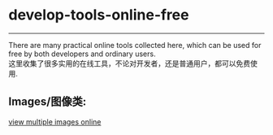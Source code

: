 # develop-tools-online-free
-------------
There are many practical online tools collected here, which can be used for free by both developers and ordinary users.  
这里收集了很多实用的在线工具，不论对开发者，还是普通用户，都可以免费使用.


## Images/图像类:
[view multiple images online](https://www.view-multiple-images.com/en)

